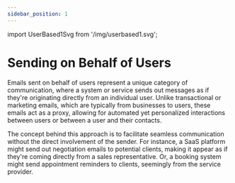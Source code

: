 ```yaml
---
sidebar_position: 1
---
```


import UserBased1Svg from '/img/userbased1.svg';

# Sending on Behalf of Users

Emails sent on behalf of users represent a unique category of communication, where a system or service sends out messages as if they're originating directly from an individual user. Unlike transactional or marketing emails, which are typically from businesses to users, these emails act as a proxy, allowing for automated yet personalized interactions between users or between a user and their contacts.

The concept behind this approach is to facilitate seamless communication without the direct involvement of the sender. For instance, a SaaS platform might send out negotiation emails to potential clients, making it appear as if they're coming directly from a sales representative. Or, a booking system might send appointment reminders to clients, seemingly from the service provider.

<div className="text--center custom-image">
    <UserBased1Svg/>
</div>
